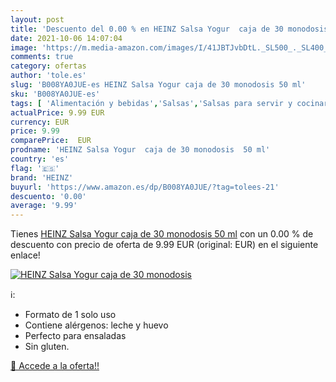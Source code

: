 ```yaml
---
layout: post
title: 'Descuento del 0.00 % en HEINZ Salsa Yogur  caja de 30 monodosis '
date: 2021-10-06 14:07:04
image: 'https://m.media-amazon.com/images/I/41JBTJvbDtL._SL500_._SL400_.jpg'
comments: true
category: ofertas
author: 'tole.es'
slug: 'B008YA0JUE-es HEINZ Salsa Yogur caja de 30 monodosis 50 ml'
sku: 'B008YA0JUE-es'
tags: [ 'Alimentación y bebidas','Salsas','Salsas para servir y cocinar','heinz','yogur', ]
actualPrice: 9.99 EUR
currency: EUR
price: 9.99
comparePrice:  EUR
prodname: 'HEINZ Salsa Yogur  caja de 30 monodosis  50 ml'
country: 'es'
flag: '🇪🇸'
brand: 'HEINZ'
buyurl: 'https://www.amazon.es/dp/B008YA0JUE/?tag=tolees-21'
descuento: '0.00'
average: '9.99'
---
```


Tienes [HEINZ Salsa Yogur  caja de 30 monodosis  50 ml](https://www.amazon.es/dp/B008YA0JUE/?tag=tolees-21) con un 0.00 % de descuento con precio de oferta de 9.99 EUR (original:  EUR) en el siguiente enlace!

[![HEINZ Salsa Yogur  caja de 30 monodosis ](https://m.media-amazon.com/images/I/41JBTJvbDtL._SL500_._SL400_.jpg)](https://www.amazon.es/dp/B008YA0JUE/?tag=tolees-21)

ℹ️:

- Formato de 1 solo uso
- Contiene alérgenos: leche y huevo
- Perfecto para ensaladas
- Sin gluten.

[🛒 Accede a la oferta!!](https://www.amazon.es/dp/B008YA0JUE/?tag=tolees-21)
